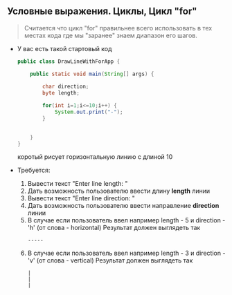 ## Условные выражения. Циклы, Цикл "for"  

> Считается что цикл "for" правильнее всего использовать в тех местах кода где мы "заранее" знаем диапазон его шагов.

* У вас есть такой стартовый код 
    ```java
    public class DrawLineWithForApp {

        public static void main(String[] args) {
            
            char direction;
            byte length;

            for(int i=1;i<=10;i++) {
                System.out.print("-");
            }

            
        }
    }
    ```
    коротый рисует горизонтальную линию с длиной 10

* Требуется:
    1. Вывести текст "Enter line length: "
    2. Дать возможность пользователю ввести длину **length** линии
    3. Вывести текст "Enter line direction: "
    4. Дать возможность пользователю ввести направление **direction** линии
    5. В случае если пользователь ввел например length - 5 и direction - 'h' (от слова - horizontal) Результат должен выглядеть так
       ```
       -----
       ``` 
    6. В случае если пользователь ввел например length - 3 и direction - 'v' (от слова - vertical) Результат должен выглядеть так
       ```
       |
       |
       |
       ```  

